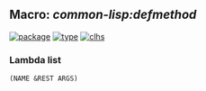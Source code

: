## Macro: ***common-lisp:defmethod***
[![package](https://img.shields.io/badge/Package-COMMON--LISP-5f9ea0.svg?style=social&colorA=999999)](../) [![type](https://img.shields.io/badge/Type-Macro-5f9ea0.svg?style=social&colorA=999999)](../#macro) [![clhs](https://img.shields.io/badge/CLHS-DEFMETHOD-5f9ea0.svg?style=social&colorA=999999)](http://www.lispworks.com/documentation/HyperSpec/Body/m_defmet.htm) 
### Lambda list
```
(NAME &REST ARGS)
```
